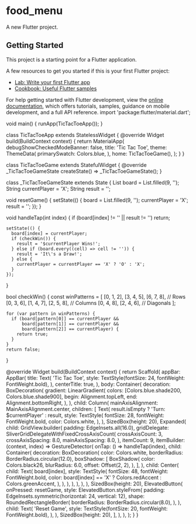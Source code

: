 # food_menu

A new Flutter project.

## Getting Started

This project is a starting point for a Flutter application.

A few resources to get you started if this is your first Flutter project:

- [Lab: Write your first Flutter app](https://docs.flutter.dev/get-started/codelab)
- [Cookbook: Useful Flutter samples](https://docs.flutter.dev/cookbook)

For help getting started with Flutter development, view the
[online documentation](https://docs.flutter.dev/), which offers tutorials,
samples, guidance on mobile development, and a full API reference.
import 'package:flutter/material.dart';

void main() {
runApp(TicTacToeApp());
}

class TicTacToeApp extends StatelessWidget {
@override
Widget build(BuildContext context) {
return MaterialApp(
debugShowCheckedModeBanner: false,
title: 'Tic Tac Toe',
theme: ThemeData(
primarySwatch: Colors.blue,
),
home: TicTacToeGame(),
);
}
}

class TicTacToeGame extends StatefulWidget {
@override
_TicTacToeGameState createState() => _TicTacToeGameState();
}

class _TicTacToeGameState extends State<TicTacToeGame> {
List<String> board = List.filled(9, '');
String currentPlayer = 'X';
String result = '';

void resetGame() {
setState(() {
board = List.filled(9, '');
currentPlayer = 'X';
result = '';
});
}

void handleTap(int index) {
if (board[index] != '' || result != '') return;

    setState(() {
      board[index] = currentPlayer;
      if (checkWin()) {
        result = '$currentPlayer Wins!';
      } else if (board.every((cell) => cell != '')) {
        result = 'It\'s a Draw!';
      } else {
        currentPlayer = currentPlayer == 'X' ? 'O' : 'X';
      }
    });
}

bool checkWin() {
const winPatterns = [
[0, 1, 2], [3, 4, 5], [6, 7, 8], // Rows
[0, 3, 6], [1, 4, 7], [2, 5, 8], // Columns
[0, 4, 8], [2, 4, 6], // Diagonals
];

    for (var pattern in winPatterns) {
      if (board[pattern[0]] == currentPlayer &&
          board[pattern[1]] == currentPlayer &&
          board[pattern[2]] == currentPlayer) {
        return true;
      }
    }
    return false;
}

@override
Widget build(BuildContext context) {
return Scaffold(
appBar: AppBar(
title: Text(
'Tic Tac Toe',
style: TextStyle(fontSize: 24, fontWeight: FontWeight.bold),
),
centerTitle: true,
),
body: Container(
decoration: BoxDecoration(
gradient: LinearGradient(
colors: [Colors.blue.shade200, Colors.blue.shade900],
begin: Alignment.topLeft,
end: Alignment.bottomRight,
),
),
child: Column(
mainAxisAlignment: MainAxisAlignment.center,
children: [
Text(
result.isEmpty ? 'Turn: $currentPlayer' : result,
style: TextStyle(
fontSize: 28,
fontWeight: FontWeight.bold,
color: Colors.white,
),
),
SizedBox(height: 20),
Expanded(
child: GridView.builder(
padding: EdgeInsets.all(16.0),
gridDelegate: SliverGridDelegateWithFixedCrossAxisCount(
crossAxisCount: 3,
crossAxisSpacing: 8.0,
mainAxisSpacing: 8.0,
),
itemCount: 9,
itemBuilder: (context, index) => GestureDetector(
onTap: () => handleTap(index),
child: Container(
decoration: BoxDecoration(
color: Colors.white,
borderRadius: BorderRadius.circular(12.0),
boxShadow: [
BoxShadow(
color: Colors.black26,
blurRadius: 6.0,
offset: Offset(2, 2),
),
],
),
child: Center(
child: Text(
board[index],
style: TextStyle(
fontSize: 48,
fontWeight: FontWeight.bold,
color: board[index] == 'X'
? Colors.redAccent
: Colors.greenAccent,
),
),
),
),
),
),
),
SizedBox(height: 20),
ElevatedButton(
onPressed: resetGame,
style: ElevatedButton.styleFrom(
padding: EdgeInsets.symmetric(horizontal: 24, vertical: 12),
shape: RoundedRectangleBorder(
borderRadius: BorderRadius.circular(8.0),
),
),
child: Text(
'Reset Game',
style: TextStyle(fontSize: 20, fontWeight: FontWeight.bold),
),
),
SizedBox(height: 20),
],
),
),
);
}
}
